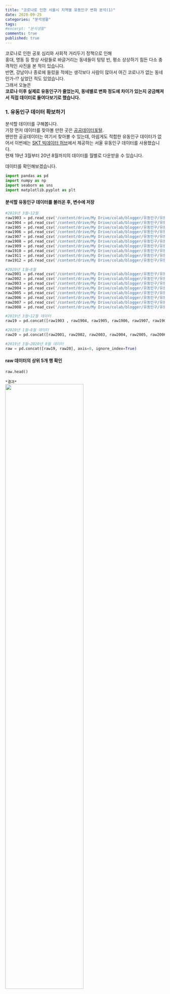 ```yaml
---
title: "코로나로 인한 서울시 지역별 유동인구 변화 분석(1)"
date: 2020-09-25
categories: "분석생활"
tags: 
#excerpt: "분석생활"
comments: true
published: true
---
```


코로나로 인한 공포 심리와 사회적 거리두기 정책으로 인해  
홍대, 명동 등 항상 사람들로 바글거리는 동네들이 텅텅 빈, 평소 상상하기 힘든 다소 충격적인 사진을 본 적이 있습니다.  
반면, 강남이나 종로에 들렀을 적에는 생각보다 사람이 많아서 여긴 코로나가 없는 동네인가-!? 싶었던 적도 있었습니다.  
그래서 오늘은    
**코로나 이후 실제로 유동인구가 줄었는지, 동네별로 변화 정도에 차이가 있는지 궁금해져서 직접 데이터로 들여다보기로 했습니다.**  
  
  
### 1. 유동인구 데이터 확보하기
분석할 데이터를 구해봅니다.  
가장 먼저 데이터를 찾아볼 만한 곳은 [공공데이터포털](https://www.data.go.kr/).  
왠만한 공공데이터는 여기서 찾아볼 수 있는데, 아쉽게도 적합한 유동인구 데이터가 없어서 이번에는 [SKT 빅데이터 허브](https://www.bigdatahub.co.kr/product/list.do?menu_id=1000157)에서 제공하는 서울 유동인구 데이터를 사용했습니다.  
현재 19년 3월부터 20년 8월까지의 데이터를 월별로 다운받을 수 있습니다.    
  
데이터를 확인해보겠습니다.  

```python
import pandas as pd
import numpy as np
import seaborn as sns
import matplotlib.pyplot as plt
```
  

#### 분석할 유동인구 데이터를 불러온 후, 변수에 저장  

```python
#2019년 3월~12월
raw1903 = pd.read_csv('/content/drive/My Drive/colab/blogger/유동인구/유동인구_1903.csv')
raw1904 = pd.read_csv('/content/drive/My Drive/colab/blogger/유동인구/유동인구_1904.csv')
raw1905 = pd.read_csv('/content/drive/My Drive/colab/blogger/유동인구/유동인구_1905.csv')
raw1906 = pd.read_csv('/content/drive/My Drive/colab/blogger/유동인구/유동인구_1906.csv')
raw1907 = pd.read_csv('/content/drive/My Drive/colab/blogger/유동인구/유동인구_1907.csv')
raw1908 = pd.read_csv('/content/drive/My Drive/colab/blogger/유동인구/유동인구_1908.csv')
raw1909 = pd.read_csv('/content/drive/My Drive/colab/blogger/유동인구/유동인구_1909.csv')
raw1910 = pd.read_csv('/content/drive/My Drive/colab/blogger/유동인구/유동인구_1910.csv')
raw1911 = pd.read_csv('/content/drive/My Drive/colab/blogger/유동인구/유동인구_1911.csv')
raw1912 = pd.read_csv('/content/drive/My Drive/colab/blogger/유동인구/유동인구_1912.csv')

#2020년 1월~8월
raw2001 = pd.read_csv('/content/drive/My Drive/colab/blogger/유동인구/유동인구_2001.csv')
raw2002 = pd.read_csv('/content/drive/My Drive/colab/blogger/유동인구/유동인구_2002.csv')
raw2003 = pd.read_csv('/content/drive/My Drive/colab/blogger/유동인구/유동인구_2003.csv')
raw2004 = pd.read_csv('/content/drive/My Drive/colab/blogger/유동인구/유동인구_2004.csv')
raw2005 = pd.read_csv('/content/drive/My Drive/colab/blogger/유동인구/유동인구_2005.csv')
raw2006 = pd.read_csv('/content/drive/My Drive/colab/blogger/유동인구/유동인구_2006.csv')
raw2007 = pd.read_csv('/content/drive/My Drive/colab/blogger/유동인구/유동인구_2007.csv')
raw2008 = pd.read_csv('/content/drive/My Drive/colab/blogger/유동인구/유동인구_2008.csv')
```
  
```python
#2019년 3월~12월 데이터
raw19 = pd.concat([raw1903 , raw1904, raw1905, raw1906, raw1907, raw1908, raw1909, raw1910, raw1911, raw1912], axis=0, ignore_index=True)

#2020년 1월~8월 데이터
raw20 = pd.concat([raw2001, raw2002, raw2003, raw2004, raw2005, raw2006, raw2007, raw2008], axis=0, ignore_index=True)

#2019년 3월~2020년 8월 데이터
raw = pd.concat([raw19, raw20], axis=0, ignore_index=True)
```

#### raw 데이터의 상위 5개 행 확인  
```python
raw.head()
```

`*결과*`  
<img src = "https://user-images.githubusercontent.com/50826051/95011004-75580400-0668-11eb-8a47-d4942139dcb3.png" width ="70%">  
  
  
#### info() 함수로 raw 데이터 정보 확인  
```python
raw.info()
```  
  
`*결과*`  
```
<class 'pandas.core.frame.DataFrame'>
RangeIndex: 3939900 entries, 0 to 3939899
Data columns (total 7 columns):
 #   Column      Dtype 
---  ------      ----- 
 0   일자          int64 
 1   시간(1시간단위)   int64 
 2   연령대(10세단위)  int64 
 3   성별          object
 4   시           object
 5   군구          object
 6   유동인구수       int64 
dtypes: int64(4), object(3)
memory usage: 210.4+ MB
```
  
데이터를 슬- 보아하니,   
- _'일자' 데이터 타입이 int64이고,_  
- _유동인구가 한 날짜에 대해 '시간대' * ' 연령대' * '성별' * '군구' 로 세분화_ 되어있는 것을 확인할 수 있었습니다.    

#### '일자' 컬럼 데이터 타입 바꾸기  
유동인구 추이를 그래프로 나타낼 때, x축으로 사용할 '일자'데이터가 datetime 타입이여야 예쁘게 그려지므로,  
'int64' 타입을 'datetime64' 타입으로 변경합니다.    
```python
raw19.일자 = pd.to_datetime(raw19.일자, format='%Y%m%d')
raw20.일자 = pd.to_datetime(raw20.일자, format='%Y%m%d')
raw.일자 = pd.to_datetime(raw.일자, format='%Y%m%d')

# 데이터 타입이 잘 변경되었는지 확인
raw.info()
```  
`*결과*`  
```
<class 'pandas.core.frame.DataFrame'>
RangeIndex: 3939900 entries, 0 to 3939899
Data columns (total 7 columns):
 #   Column      Dtype         
---  ------      -----         
 0   일자          datetime64[ns]
 1   시간(1시간단위)   int64         
 2   연령대(10세단위)  int64         
 3   성별          object        
 4   시           object        
 5   군구          object        
 6   유동인구수       int64         
dtypes: datetime64[ns](1), int64(3), object(3)
memory usage: 210.4+ MB
```  
  
  
저는 이번 분석에서 지역별 일일 총 유동인구 추이만 분석해보기로 하고  
한 날짜에 대해 '시간대', '연령대', '성별'로 세분화되어있는 유동인구를 '행정구별 일일 총 유동인구'로 나타내기로 했습니다.  
  
```python
# 각 행정구별로 시간대, 연령대, 성별 구분 없이 일일 총유동인구수로 나타내기  
temp19 = raw19.groupby(by=['일자', '군구']).sum()
temp20 = raw20.groupby(by=['일자', '군구']).sum()
temp = raw.groupby(by=['일자', '군구']).sum()

# 시간, 연령대 컬럼 제외하기
raw19 = temp19[['유동인구수']].reset_index()
raw20 = temp20[['유동인구수']].reset_index()
raw = temp[['유동인구수']].reset_index()

raw.head()
```
  
`*결과*`  
<img src = "https://user-images.githubusercontent.com/50826051/95011188-e0eea100-0669-11eb-9ced-129843df3c89.png" width="70%">  
  
    
### 2. 유동인구 변화 추이 확인하기   
그래프 시각화를 통해 행정구별로 유동인구가 어떻게 변화해왔는지 살펴봅니다.  
```python
plt.figure(figsize=(20,5))
sns.lineplot(x='일자', y='유동인구수', data=raw, hue='군구')
```  

`*결과*`  
<img src = "https://user-images.githubusercontent.com/50826051/95011234-404cb100-066a-11eb-9184-c7129630a7b4.png" width="90%">  


25개 행정구 데이터가 한번에 그려지니 어지러운 느낌이 듭니다. @.@  
하지만 큰 맥락에서, 모든 행정구가 주기적으로 감소/증가를 반복하는 것을 알 수 있고, 몇 개의 특정 날짜들에서 유동인구가 급감, 급증하는 모습이 보입니다.  

그래프를 보기 쉽도록 행정구별 각각 그래프를 그립니다.  
```python
sns.relplot(x='일자', y='유동인구수', data=raw, kind='line', hue='군구', col='군구', col_wrap=3)
```  
  
`*결과*`  
<img src = "https://user-images.githubusercontent.com/50826051/95011278-77bb5d80-066a-11eb-8734-4061a7e2e260.png" width="80%">  
  
X축이 일자, Y축이 유동인구수인데,  
* y축의 높이로 유동인구 규모를 파악할 수 있습니다. 👉 강남구, 송파구가 평소 유동인구가 많은 편  
* 그래프의 두께로 유동인구 변화 폭을 파악할 수 있습니다.  👉 강남구, 서초구, 영등포구, 종로구, 중구가 증감폭이 큼 _(출퇴근이 많은 사무지역?)_  
  
  
이번에는 2020년의 유동인구 변화 추이를 살펴봅니다.  
```python
plt.figure(figsize=(20,5))
plt.title('20년도')
sns.lineplot(x='일자', y='유동인구수', data=raw20, hue='군구')
```
  
`*결과*`  
<img src = "https://user-images.githubusercontent.com/50826051/95011529-4479ce00-066c-11eb-9244-13deda9694d5.png" width = "80%">  
  
  
1월 말 쯤, 대부분의 행정구에서 유동인구가 급감한 시기가 있고,  
2월 말 쯤, 대부분의 행정구에서 유동인구가 급증한 날이 있습니다.  
(이 외에도 3월 초중순, 5월 초, 5월 말 등 몇몇 눈에 띄는 곳들이 있습니다.)  
  
정확한 날짜를 알아보겠습니다.  

#### 1월 말 유동인구가 급감한 날짜 (강남구를 대표로 확인)  
```python
# 1월 데이터만 추출
a = raw20[raw20.일자.isin(pd.date_range('2020-01-01', '2020-01-31'))]

# '강남구'데이터만 추출
gangnam = a[a.군구 == '강남구']

# 그래프로 나타내기
plt.figure(figsize=(20,3))
sns.lineplot(x='일자', y='유동인구수', data=gangnam)
```  
  
`*결과*`  
<img src = "https://user-images.githubusercontent.com/50826051/95011326-d54faa00-066a-11eb-8c24-4b8703afede2.png" width="80%">  
  
1월 25일에 가장 유동인구가 적었던 것을 알 수 있었습니다. (1월 25일은 설 명절이었고, 코로나 이슈가 붉어지기 시작한 때_!)  
  
  
#### 2월에 유동인구수가 급증한 날짜  
제가 가진 데이터의 전체 기간 중 유동인구수가 최대인 날이므로, max함수를 사용해서 알아보았습니다.  
```python
raw.max()
# max 값이 23917450 인 것 확인

# 유동인구수가 max인 날짜 알아보기
raw[raw.유동인구수 == 23917450]
```  
`*결과*`  
<img src = "https://user-images.githubusercontent.com/50826051/95011367-265f9e00-066b-11eb-9d5b-bc4a296fd7c4.png" width="50%">  
2월 23일이 유동인구가 급증한 날이었습니다.  
위키피디아에 검색해보니 코로나 외에는 특별한 이슈는 없어보입니다. 👀  
  
<img src = "https://user-images.githubusercontent.com/50826051/95011380-3ecfb880-066b-11eb-8e30-654a953b2a4d.png" width="70%">  
  
네이버 검색어 트랜드를 통해서도 2월 23일 전후로 '코로나' 검색이 급증한 것을 볼 수 있었습니다.   
아무래도 코로나와 관련이 있어 보이고, 코로나 때문이라면 유동인구가 줄어들 것만 같은데, 급증한 이유가 뭘까...?고민하던 찰나!, 당시 마스크 대란이 있었던 것이 떠올랐습니다.  
네이버 검색어 트랜드에 '마스크'도 추가해서 그래프를 봅니다.   
  
<img src = "https://user-images.githubusercontent.com/50826051/95011397-5e66e100-066b-11eb-978d-d5f863ae4840.png" width="70%">  
  
'마스크' 또한 '코로나'와 같이 동일한 기간에 검색량이 pick였던 것을 확인할 수 있었습니다.  
마스크를 구하기 위해 거리로 나온 사람들이 데이터에 반영된 것이 아닐지..? 유추해볼 수 있을 것 같습니다.  
  
  
  
하지만 초기 예상과 달리, 코로나로 인해 장기적으로 평균 유동인구 수가 줄어들어 보이지는 않았습니다.  
  
추후 스텝으로  
 1) 동기간 19년 유동인구 데이터와 비교해본다(비교군을 만든다)  
 2) 시간대별 유동인구로 세분화해서 데이터를 살펴본다  
 3) 행정구를 행정동 단위로 세분화해서 데이터를 살펴본다  
이 세 가지를 고려하여 분석해본다면, 유동인구 변화를 좀 더 면밀히 살펴볼 수 있을 것 같습니다.  
  
To be continue...  
  
  





